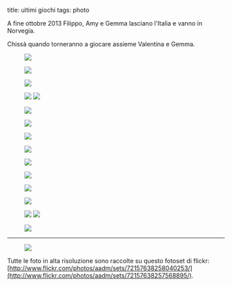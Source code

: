 title: ultimi giochi
tags: photo

A fine ottobre 2013 Filippo, Amy e Gemma lasciano l'Italia e vanno in Norvegia.

Chissà quando torneranno a giocare assieme Valentina e Gemma.

<figure><img src="/images/20131101_AA10759.NEF.jpg"></figure>

<figure><img src="/images/20131101_AA10710.NEF.jpg"></figure>

<figure><img src="/images/20131101_AA10734.NEF.jpg"></figure>

<figure class="half">
    <img src="/images/20131101_AA10735.NEF.jpg">
    <img src="/images/20131101_AA10737.NEF.jpg">
</figure>

<figure><img src="/images/20131101_AA10727.NEF.jpg"></figure>

<figure><img src="/images/20131101_AA10730.NEF.jpg"></figure>

<figure><img src="/images/20131101_AA10815.NEF.jpg"></figure>

<figure><img src="/images/20131101_AA10781.NEF.jpg"></figure>


<figure><img src="/images/20131101_AA10824.NEF.jpg"></figure>

<figure><img src="/images/20131101_AA10809.NEF.jpg"></figure>

<figure><img src="/images/20131101_AA10806.NEF.jpg"></figure>

<figure><img src="/images/20131101_AA10794.NEF.jpg"></figure>

<figure class="half">
    <img src="/images/20131101_AA10816.NEF.jpg">
    <img src="/images/20131101_AA10818.NEF.jpg">
</figure>

<figure><img src="/images/20131101_AA10839.NEF.jpg"></figure>

* * * 

<figure><img src="/images/20131101_AA10845.NEF.jpg"></figure>


Tutte le foto in alta risoluzione sono raccolte su questo fotoset di flickr: 
[http://www.flickr.com/photos/aadm/sets/72157638258040253/](http://www.flickr.com/photos/aadm/sets/72157638257568895/).
